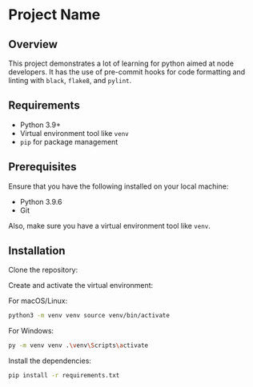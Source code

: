 # Project Name

## Overview
This project demonstrates a lot of learning for python aimed at node developers. It has the use of pre-commit hooks for code formatting and linting with `black`, `flake8`, and `pylint`.

## Requirements

- Python 3.9+
- Virtual environment tool like `venv`
- `pip` for package management

## Prerequisites

Ensure that you have the following installed on your local machine:

- Python 3.9.6
- Git

Also, make sure you have a virtual environment tool like `venv`.

## Installation

Clone the repository:

Create and activate the virtual environment:

For macOS/Linux:
```bash
python3 -m venv venv source venv/bin/activate
```
For Windows:
```bash
py -m venv venv .\venv\Scripts\activate
```

Install the dependencies:
```bash
pip install -r requirements.txt
```
